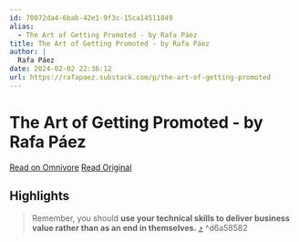 ```yaml
---
id: 70072da4-6bab-42e1-9f3c-15ca14511849
alias:
  - The Art of Getting Promoted - by Rafa Páez
title: The Art of Getting Promoted - by Rafa Páez
author: |
  Rafa Páez
date: 2024-02-02 22:36:12
url: https://rafapaez.substack.com/p/the-art-of-getting-promoted
---
```


# The Art of Getting Promoted - by Rafa Páez

[Read on Omnivore](https://omnivore.app/me/the-art-of-getting-promoted-by-rafa-paez-18d6bf7187e)
[Read Original](https://rafapaez.substack.com/p/the-art-of-getting-promoted)

## Highlights

> Remember, you should **use your technical skills to deliver business value rather than as an end in themselves.** [⤴️](https://omnivore.app/me/the-art-of-getting-promoted-by-rafa-paez-18d6bf7187e#d6a58582-8d78-4472-816e-e245ac638b30)  ^d6a58582

